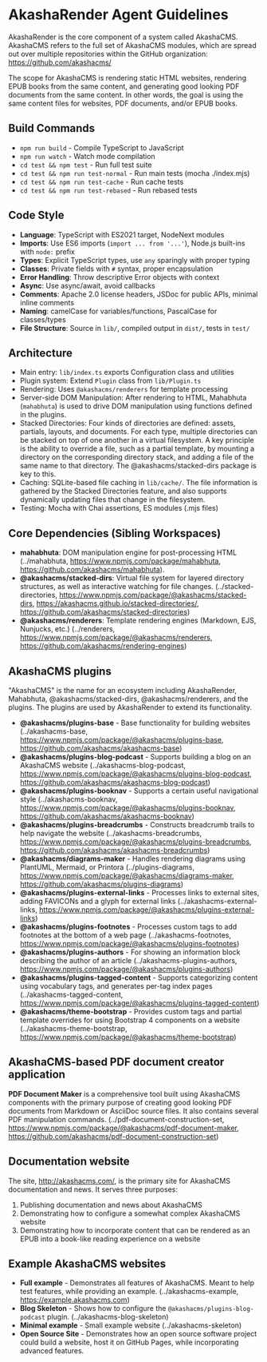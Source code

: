 # AkashaRender Agent Guidelines

AkashaRender is the core component of a system called AkashaCMS.  AkashaCMS refers to the full set of AkashaCMS modules, which are spread out over multiple repositories within the GitHub organization: https://github.com/akashacms/

The scope for AkashaCMS is rendering static HTML websites, rendering EPUB books from the same content, and generating good looking PDF documents from the same content.  In other words, the goal is using the same content files for websites, PDF documents, and/or EPUB books.

## Build Commands
- `npm run build` - Compile TypeScript to JavaScript
- `npm run watch` - Watch mode compilation
- `cd test && npm test` - Run full test suite
- `cd test && npm run test-normal` - Run main tests (mocha ./index.mjs)
- `cd test && npm run test-cache` - Run cache tests
- `cd test && npm run test-rebased` - Run rebased tests

## Code Style
- **Language**: TypeScript with ES2021 target, NodeNext modules
- **Imports**: Use ES6 imports (`import ... from '...'`), Node.js built-ins with `node:` prefix
- **Types**: Explicit TypeScript types, use `any` sparingly with proper typing
- **Classes**: Private fields with `#` syntax, proper encapsulation
- **Error Handling**: Throw descriptive Error objects with context
- **Async**: Use async/await, avoid callbacks
- **Comments**: Apache 2.0 license headers, JSDoc for public APIs, minimal inline comments
- **Naming**: camelCase for variables/functions, PascalCase for classes/types
- **File Structure**: Source in `lib/`, compiled output in `dist/`, tests in `test/`

## Architecture
- Main entry: `lib/index.ts` exports Configuration class and utilities
- Plugin system: Extend `Plugin` class from `lib/Plugin.ts`
- Rendering: Uses `@akashacms/renderers` for template processing
- Server-side DOM Manipulation: After rendering to HTML, Mahabhuta (`mahabhuta`) is used to drive DOM manipulation using functions defined in the plugins.
- Stacked Directories: Four kinds of directories are defined: assets, partials, layouts, and documents.  For each type, multiple directories can be stacked on top of one another in a virtual filesystem.  A key principle is the ability to override a file, such as a partial template, by mounting a directory on the corresponding directory stack, and adding a file of the same name to that directory.  The @akashacms/stacked-dirs package is key to this.
- Caching: SQLite-based file caching in `lib/cache/`.  The file information is gathered by the Stacked Directories feature, and also supports dynamically updating files that change in the filesystem.
- Testing: Mocha with Chai assertions, ES modules (.mjs files)

## Core Dependencies (Sibling Workspaces)
- **mahabhuta**: DOM manipulation engine for post-processing HTML (../mahabhuta, https://www.npmjs.com/package/mahabhuta, https://github.com/akashacms/mahabhuta).
- **@akashacms/stacked-dirs**: Virtual file system for layered directory structures, as well as interactive watching for file changes. (../stacked-directories, https://www.npmjs.com/package/@akashacms/stacked-dirs, https://akashacms.github.io/stacked-directories/, https://github.com/akashacms/stacked-directories)
- **@akashacms/renderers**: Template rendering engines (Markdown, EJS, Nunjucks, etc.) (../renderers, https://www.npmjs.com/package/@akashacms/renderers, https://github.com/akashacms/rendering-engines)

## AkashaCMS plugins

"AkashaCMS" is the name for an ecosystem including AkashaRender, Mahabhuta, @akashacms/stacked-dirs, @akashacms/renderers, and the plugins.  The plugins are used by AkashaRender to extend its functionality.

* **@akashacms/plugins-base** - Base functionality for building websites (../akashacms-base, https://www.npmjs.com/package/@akashacms/plugins-base, https://github.com/akashacms/akashacms-base)
* **@akashacms/plugins-blog-podcast** - Supports building a blog on an AkashaCMS website (../akashacms-blog-podcast, https://www.npmjs.com/package/@akashacms/plugins-blog-podcast, https://github.com/akashacms/akashacms-blog-podcast)
* **@akashacms/plugins-booknav** - Supports a certain useful navigational style (../akashacms-booknav, https://www.npmjs.com/package/@akashacms/plugins-booknav, https://github.com/akashacms/akashacms-booknav)
* **@akashacms/plugins-breadcrumbs** - Constructs breadcrumb trails to help navigate the website (../akashacms-breadcrumbs, https://www.npmjs.com/package/@akashacms/plugins-breadcrumbs, https://github.com/akashacms/akashacms-breadcrumbs)
* **@akashacms/diagrams-maker** - Handles rendering diagrams using PlantUML, Mermaid, or Printora (../plugins-diagrams, https://www.npmjs.com/package/@akashacms/diagrams-maker, https://github.com/akashacms/plugins-diagrams)
* **@akashacms/plugins-external-links** - Processes links to external sites, adding FAVICONs and a glyph for external links (../akashacms-external-links, https://www.npmjs.com/package/@akashacms/plugins-external-links)
* **@akashacms/plugins-footnotes** - Processes custom tags to add footnotes at the bottom of a web page (../akashacms-footnotes, https://www.npmjs.com/package/@akashacms/plugins-footnotes)
* **@akashacms/plugins-authors** - For showing an information block describing the author of an article (../akashacms-plugins-authors, https://www.npmjs.com/package/@akashacms/plugins-authors)
* **@akashacms/plugins-tagged-content** - Supports categorizing content using vocabulary tags, and generates per-tag index pages (../akashacms-tagged-content, https://www.npmjs.com/package/@akashacms/plugins-tagged-content)
* **@akashacms/theme-bootstrap** - Provides custom tags and partial template overrides for using Bootstrap 4 components on a website (../akashacms-theme-bootstrap, https://www.npmjs.com/package/@akashacms/theme-bootstrap)

## AkashaCMS-based PDF document creator application

**PDF Document Maker** is a comprehensive tool built using AkashaCMS components with the primary purpose of creating good looking PDF documents from Markdown or AsciiDoc source files.  It also contains several PDF manipulation commands. (../pdf-document-construction-set, https://www.npmjs.com/package/@akashacms/pdf-document-maker, https://github.com/akashacms/pdf-document-construction-set)

## Documentation website

The site, http://akashacms.com/, is the primary site for AkashaCMS documentation and news.  It serves three purposes:

1. Publishing documentation and news about AkashaCMS
2. Demonstrating how to configure a somewhat complex AkashaCMS website
3. Demonstrating how to incorporate content that can be rendered as an EPUB into a book-like reading experience on a website

## Example AkashaCMS websites

* **Full example** - Demonstrates all features of AkashaCMS.  Meant to help test features, while providing an example.  (../akashacms-example, https://example.akashacms.com)
* **Blog Skeleton** - Shows how to configure the `@akashacms/plugins-blog-podcast` plugin.  (../akashacms-blog-skeleton)
* **Minimal example** - Small example website (../akashacms-skeleton)
* **Open Source Site** - Demonstrates how an open source software project could build a website, host it on GitHub Pages, while incorporating advanced features.